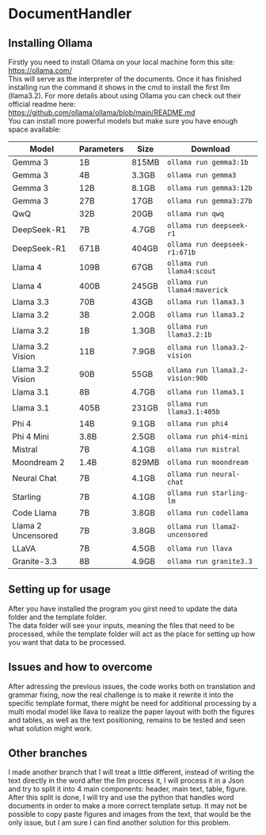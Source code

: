 # DocumentHandler
## Installing Ollama
Firstly you need to install Ollama on your local machine form this site: https://ollama.com/ <br>
This will serve as the interpreter of the documents. Once it has finished installing run the command it shows in the cmd to install the first llm (llama3.2). For more details about using Ollama you can check out their official readme here: https://github.com/ollama/ollama/blob/main/README.md <br>
You can install more powerful models but make sure you have enough space available:

| Model                | Parameters | Size   | Download                         |
|----------------------|------------|--------|----------------------------------|
| Gemma 3             | 1B         | 815MB  | `ollama run gemma3:1b`           |
| Gemma 3             | 4B         | 3.3GB  | `ollama run gemma3`              |
| Gemma 3             | 12B        | 8.1GB  | `ollama run gemma3:12b`          |
| Gemma 3             | 27B        | 17GB   | `ollama run gemma3:27b`          |
| QwQ                 | 32B        | 20GB   | `ollama run qwq`                 |
| DeepSeek-R1         | 7B         | 4.7GB  | `ollama run deepseek-r1`         |
| DeepSeek-R1         | 671B       | 404GB  | `ollama run deepseek-r1:671b`    |
| Llama 4             | 109B       | 67GB   | `ollama run llama4:scout`        |
| Llama 4             | 400B       | 245GB  | `ollama run llama4:maverick`     |
| Llama 3.3           | 70B        | 43GB   | `ollama run llama3.3`            |
| Llama 3.2           | 3B         | 2.0GB  | `ollama run llama3.2`            |
| Llama 3.2           | 1B         | 1.3GB  | `ollama run llama3.2:1b`         |
| Llama 3.2 Vision    | 11B        | 7.9GB  | `ollama run llama3.2-vision`     |
| Llama 3.2 Vision    | 90B        | 55GB   | `ollama run llama3.2-vision:90b` |
| Llama 3.1           | 8B         | 4.7GB  | `ollama run llama3.1`            |
| Llama 3.1           | 405B       | 231GB  | `ollama run llama3.1:405b`       |
| Phi 4               | 14B        | 9.1GB  | `ollama run phi4`                |
| Phi 4 Mini          | 3.8B       | 2.5GB  | `ollama run phi4-mini`           |
| Mistral             | 7B         | 4.1GB  | `ollama run mistral`             |
| Moondream 2         | 1.4B       | 829MB  | `ollama run moondream`           |
| Neural Chat         | 7B         | 4.1GB  | `ollama run neural-chat`         |
| Starling            | 7B         | 4.1GB  | `ollama run starling-lm`         |
| Code Llama          | 7B         | 3.8GB  | `ollama run codellama`           |
| Llama 2 Uncensored  | 7B         | 3.8GB  | `ollama run llama2-uncensored`   |
| LLaVA               | 7B         | 4.5GB  | `ollama run llava`               |
| Granite-3.3         | 8B         | 4.9GB  | `ollama run granite3.3`          |

## Setting up for usage
After you have installed the program you girst need to update the data folder and the template folder. <br>
The data folder will see your inputs, meaning the files that need to be processed, while the template folder will act as the place for setting up how you want that data to be processed.

## Issues and how to overcome
After adressing the previous issues, the code works both on translation and grammar fixing, now the real challenge is to make it rewrite it into the specific template format, there might be need for additional processing by a multi modal model like llava to realize the paper layout with both the figures and tables, as well as the text positioning, remains to be tested and seen what solution might work.

## Other branches
I made another branch that I will treat a little different, instead of writing the text directly in the word after the llm process it, I will process it in a Json and try to split it into 4 main components: header, main text, table, figure.<br>
After this split is done, I will try and use the python that handles word documents in order to make a more correct template setup. It may not be possible to copy paste figures and images from the text, that would be the only issue, but I am sure I can find another solution for this problem.